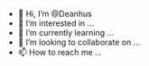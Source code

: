 - 👋 Hi, I’m @Deanhus
- 👀 I’m interested in ...
- 🌱 I’m currently learning ...
- 💞️ I’m looking to collaborate on ...
- 📫 How to reach me ...

<!---
Deanhus/Deanhus is a ✨ special ✨ repository because its `README.md` (this file) appears on your GitHub profile.
You can click the Preview link to take a look at your changes.
--->
